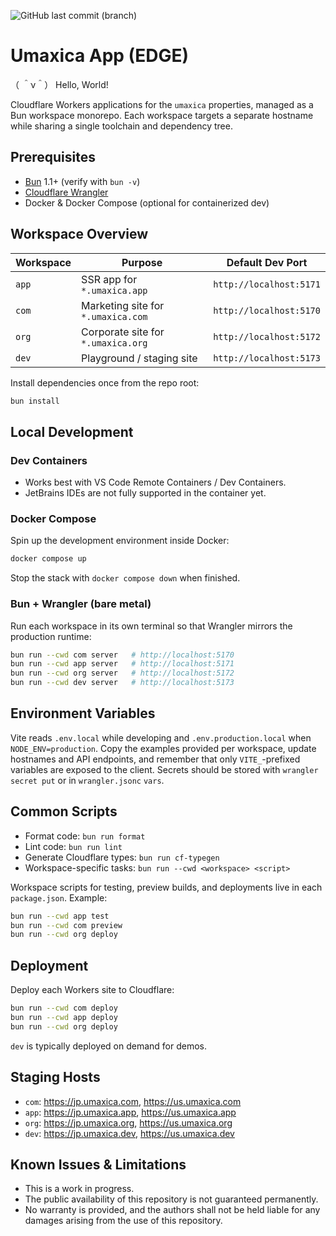 ![GitHub last commit (branch)](https://img.shields.io/github/last-commit/seahal/umaxica-app-edge/main)


# Umaxica App (EDGE)
（ ＾ν＾） Hello, World!

Cloudflare Workers applications for the `umaxica` properties, managed as a Bun workspace monorepo. Each workspace targets a separate hostname while sharing a single toolchain and dependency tree.

## Prerequisites
- [Bun](https://bun.sh/) 1.1+ (verify with `bun -v`)
- [Cloudflare Wrangler](https://developers.cloudflare.com/workers/wrangler/)
- Docker & Docker Compose (optional for containerized dev)

## Workspace Overview

| Workspace | Purpose | Default Dev Port |
| --------- | ------- | ---------------- |
| `app` | SSR app for `*.umaxica.app` | `http://localhost:5171` |
| `com` | Marketing site for `*.umaxica.com` | `http://localhost:5170` |
| `org` | Corporate site for `*.umaxica.org` | `http://localhost:5172` |
| `dev` | Playground / staging site | `http://localhost:5173` |

Install dependencies once from the repo root:

```bash
bun install
```

## Local Development

### Dev Containers
- Works best with VS Code Remote Containers / Dev Containers.
- JetBrains IDEs are not fully supported in the container yet.

### Docker Compose

Spin up the development environment inside Docker:

```bash
docker compose up
```

Stop the stack with `docker compose down` when finished.

### Bun + Wrangler (bare metal)

Run each workspace in its own terminal so that Wrangler mirrors the production runtime:

```bash
bun run --cwd com server   # http://localhost:5170
bun run --cwd app server   # http://localhost:5171
bun run --cwd org server   # http://localhost:5172
bun run --cwd dev server   # http://localhost:5173
```

## Environment Variables

Vite reads `.env.local` while developing and `.env.production.local` when `NODE_ENV=production`. Copy the examples provided per workspace, update hostnames and API endpoints, and remember that only `VITE_`-prefixed variables are exposed to the client. Secrets should be stored with `wrangler secret put` or in `wrangler.jsonc` `vars`.

## Common Scripts

- Format code: `bun run format`
- Lint code: `bun run lint`
- Generate Cloudflare types: `bun run cf-typegen`
- Workspace-specific tasks: `bun run --cwd <workspace> <script>`

Workspace scripts for testing, preview builds, and deployments live in each `package.json`. Example:

```bash
bun run --cwd app test
bun run --cwd com preview
bun run --cwd org deploy
```

## Deployment

Deploy each Workers site to Cloudflare:

```bash
bun run --cwd com deploy
bun run --cwd app deploy
bun run --cwd org deploy
```

`dev` is typically deployed on demand for demos.

## Staging Hosts

- `com`: https://jp.umaxica.com, https://us.umaxica.com  
- `app`: https://jp.umaxica.app, https://us.umaxica.app  
- `org`: https://jp.umaxica.org, https://us.umaxica.org  
- `dev`: https://jp.umaxica.dev, https://us.umaxica.dev


## Known Issues & Limitations
- This is a work in progress.
- The public availability of this repository is not guaranteed permanently.
- No warranty is provided, and the authors shall not be held liable for any damages arising from the use of this repository.